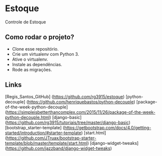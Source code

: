 # Estoque

Controle de Estoque


## Como rodar o projeto?

* Clone esse repositório.
* Crie um virtualenv com Python 3.
* Ative o virtualenv.
* Instale as dependências.
* Rode as migrações.

<!-- git clone https://github.com/rg3915/estoque.git
cd estoque
python3 -m venv .venv
source .venv/bin/activate
pip install -r requirements.txt
python contrib/env_gen.py
python manage.py migrate
python manage.py createsuperuser
python manage.py runserver -->

## Links
[Regis_Santos_GitHub] (https://github.com/rg3915/estoque)
[python-decouple] (https://github.com/henriquebastos/python-decouple)
[package-of-the-week-python-decouple] (https://simpleisbetterthancomplex.com/2015/11/26/package-of-the-week-python-decouple.html)
[django-basic] (https://github.com/rg3915/tutoriais/tree/master/django-basic)
[bootstrap_starter-template]  (https://getbootstrap.com/docs/4.0/getting-started/introduction/#starter-template)
[start.html] (https://github.com/JTruax/bootstrap-starter-template/blob/master/template/start.html)
[django-widget-tweaks] (https://github.com/jazzband/django-widget-tweaks)


